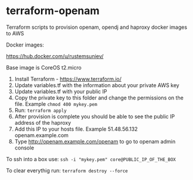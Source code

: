 # terraform-openam

Terraform scripts to provision openam, opendj and haproxy docker images to AWS

Docker images:

https://hub.docker.com/u/rustemsuniev/

Base image is CoreOS t2.micro

1. Install Terraform - https://www.terraform.io/
2. Update variables.tf with the information about your private AWS key
3. Update variables.tf with your public IP
4. Copy the private key to this folder and change the permissions on the file. Example `chmod 400 mykey.pem`
5. Run: `terraform apply`
6. After provision is complete you should be able to see the public IP address of the haproxy
7. Add this IP to your hosts file. Example 51.48.56.132 openam.example.com
8. Type http://openam.example.com/openam to go to openam admin console

To ssh into a box use: `ssh -i "mykey.pem" core@PUBLIC_IP_OF_THE_BOX`

To clear everythig run: `terraform destroy --force`
